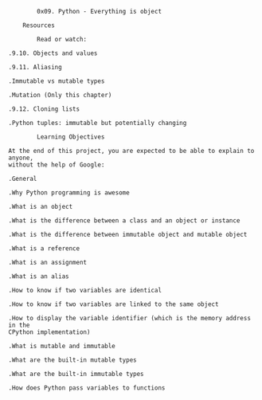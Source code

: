 			0x09. Python - Everything is object

		Resources

			Read or watch:

	.9.10. Objects and values

	.9.11. Aliasing

	.Immutable vs mutable types

	.Mutation (Only this chapter)

	.9.12. Cloning lists

	.Python tuples: immutable but potentially changing

			Learning Objectives

	At the end of this project, you are expected to be able to explain to anyone, 
	without the help of Google:

	.General

	.Why Python programming is awesome

	.What is an object

	.What is the difference between a class and an object or instance

	.What is the difference between immutable object and mutable object

	.What is a reference

	.What is an assignment

	.What is an alias

	.How to know if two variables are identical

	.How to know if two variables are linked to the same object

	.How to display the variable identifier (which is the memory address in the 
	CPython implementation)

	.What is mutable and immutable

	.What are the built-in mutable types

	.What are the built-in immutable types

	.How does Python pass variables to functions

